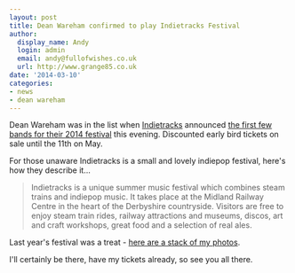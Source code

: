 ```yaml
---
layout: post
title: Dean Wareham confirmed to play Indietracks Festival
author:
  display_name: Andy
  login: admin
  email: andy@fullofwishes.co.uk
  url: http://www.grange85.co.uk
date: '2014-03-10'
categories:
- news
- dean wareham
---
```

<p>
Dean Wareham was in the list when <a href="http://www.indietracks.co.uk/">Indietracks</a> announced <a href="http://www.indietracks.co.uk/line-up/">the first few bands for their 2014 festival</a> this evening. Discounted early bird tickets on sale until the 11th on May.</p>
<p>For those unaware Indietracks is a small and lovely indiepop festival, here's how they  describe it...</p>
<blockquote><p>Indietracks is a unique summer music festival which combines steam trains and indiepop music. It takes place at the Midland Railway Centre in the heart of the Derbyshire countryside. Visitors are free to enjoy steam train rides, railway attractions and museums, discos, art and craft workshops, great food and a selection of real ales.</p></blockquote>
<p>Last year's festival was a treat - <a href="http://www.ipernity.com/doc/grange85/album/471615">here are a stack of my photos</a>.</p>
<p>I'll certainly be there, have my tickets already, so see you all there.</p>
